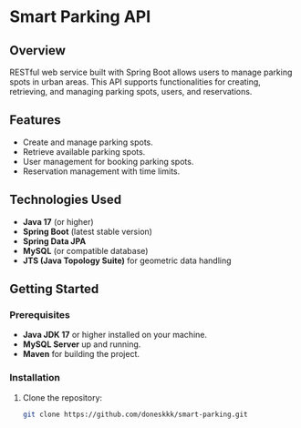 # Smart Parking API

## Overview

RESTful web service built with Spring Boot allows users to manage parking spots in urban areas. This API supports functionalities for creating, retrieving, and managing parking spots, users, and reservations.

## Features

- Create and manage parking spots.
- Retrieve available parking spots.
- User management for booking parking spots.
- Reservation management with time limits.

## Technologies Used

- **Java 17** (or higher)
- **Spring Boot** (latest stable version)
- **Spring Data JPA**
- **MySQL** (or compatible database)
- **JTS (Java Topology Suite)** for geometric data handling

## Getting Started

### Prerequisites

- **Java JDK 17** or higher installed on your machine.
- **MySQL Server** up and running.
- **Maven** for building the project.

### Installation

1. Clone the repository:

   ```bash
   git clone https://github.com/doneskkk/smart-parking.git
